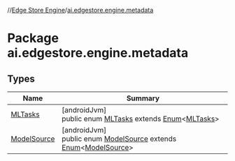 //[Edge Store Engine](../../index.md)/[ai.edgestore.engine.metadata](index.md)

# Package ai.edgestore.engine.metadata

## Types

| Name | Summary |
|---|---|
| [MLTasks](-m-l-tasks/index.md) | [androidJvm]<br>public enum [MLTasks](-m-l-tasks/index.md) extends [Enum](https://developer.android.com/reference/kotlin/java/lang/Enum.html)&lt;[MLTasks](-m-l-tasks/index.md)&gt; |
| [ModelSource](-model-source/index.md) | [androidJvm]<br>public enum [ModelSource](-model-source/index.md) extends [Enum](https://developer.android.com/reference/kotlin/java/lang/Enum.html)&lt;[ModelSource](-model-source/index.md)&gt; |
